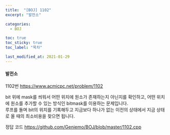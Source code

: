 ```yaml
---
title:  "[BOJ] 1102"
excerpt: "발전소"

categories:
  - BOJ

toc: true
toc_sticky: true
toc_label: "목차"

last_modified_at: 2021-01-29
---
```


#### 발전소

1102번 <https://www.acmicpc.net/problem/1102>

bit 위에 mask를 씌워서 어떤 위치에 원소가 존재하는지 아닌지를 확인하고, 어떤 위치에 원소를 추가할 수 있는 방식인 bitmask를 이용하는 문제입니다.<br>
루프를 돌며 bit의 위치를 기록해두고 지금보다 하나가 없는 이전의 상태에서 지금 상태로 올 때의 최소비용을 찾으면 됩니다.

정답 코드 <https://github.com/Geniemo/BOJ/blob/master/1102.cpp>